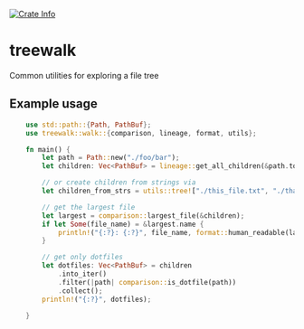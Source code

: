 <a href="https://crates.io/crates/treewalk"><img alt="Crate Info" src="https://img.shields.io/crates/v/treewalk.svg"/></a>
# treewalk
Common utilities for exploring a file tree

## Example usage
```rust
    use std::path::{Path, PathBuf};
    use treewalk::walk::{comparison, lineage, format, utils};

    fn main() {
        let path = Path::new("./foo/bar");
        let children: Vec<PathBuf> = lineage::get_all_children(&path.to_path_buf());

        // or create children from strings via
        let children_from_strs = utils::tree!["./this_file.txt", "./that_file.txt"];

        // get the largest file
        let largest = comparison::largest_file(&children);
        if let Some(file_name) = &largest.name {
            println!("{:?}: {:?}", file_name, format::human_readable(largest.size, false));
        }

        // get only dotfiles
        let dotfiles: Vec<PathBuf> = children
            .into_iter()
            .filter(|path| comparison::is_dotfile(path))
            .collect();
        println!("{:?}", dotfiles);

    }

```
